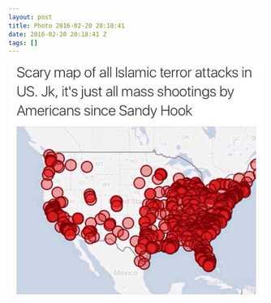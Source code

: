 ```yaml
---
layout: post
title: Photo 2016-02-20 20:18:41
date: 2016-02-20 20:18:41 Z
tags: []
---
```

![](/media/2016/02/139677595219.jpg)

